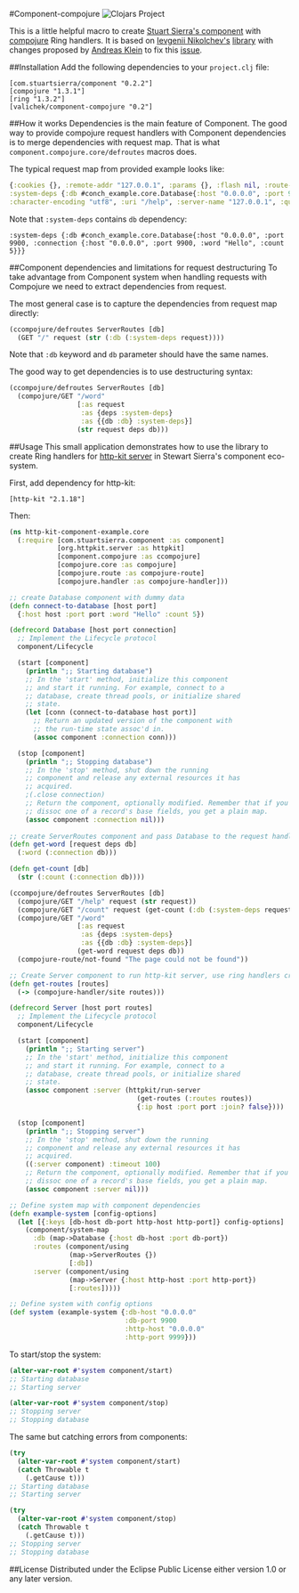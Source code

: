 #Component-compojure
![Clojars Project](http://clojars.org/valichek/component-compojure/latest-version.svg)

This is a little helpful macro to create [Stuart Sierra's component](https://github.com/stuartsierra/component) with [compojure](https://github.com/weavejester/compojure) Ring handlers. It is based on [Ievgenii Nikolchev's](https://github.com/ggenikus) [library](https://github.com/ggenikus/comcomp) with changes proposed by [Andreas Klein](https://github.com/Kungi) to fix this [issue](https://github.com/ggenikus/comcomp/issues/1).

##Installation
Add the following dependencies to your `project.clj` file:

    [com.stuartsierra/component "0.2.2"]
    [compojure "1.3.1"]
    [ring "1.3.2"]
    [valichek/component-compojure "0.2"]

##How it works
Dependencies is the main feature of Component. The good way to provide compojure request handlers with Component dependencies is to merge dependencies with request map. That is what `component.compojure.core/defroutes` macros does. 

The typical request map from provided example looks like:
```clojure
{:cookies {}, :remote-addr "127.0.0.1", :params {}, :flash nil, :route-params {}, :headers {"accept" "text/html,application/xhtml+xml,application/xml;q=0.9,*/*;q=0.8", "accept-encoding" "gzip, deflate", "accept-language" "en-US,en;q=0.5", "connection" "keep-alive", "host" "127.0.0.1:9999", "user-agent" "Mozilla/5.0 (Macintosh; Intel Mac OS X 10.10; rv:35.0) Gecko/20100101 Firefox/35.0"}, :async-channel #/127.0.0.1:55106>, :server-port 9999, :content-length 0, :form-params {}, :websocket? false, :session/key nil, :query-params {}, :content-type nil, 
:system-deps {:db #conch_example.core.Database{:host "0.0.0.0", :port 9900, :connection {:host "0.0.0.0", :port 9900, :word "Hello", :count 5}}}, 
:character-encoding "utf8", :uri "/help", :server-name "127.0.0.1", :query-string nil, :body nil, :multipart-params {}, :scheme :http, :request-method :get, :session {}}
```
Note that `:system-deps` contains `db` dependency:

    :system-deps {:db #conch_example.core.Database{:host "0.0.0.0", :port 9900, :connection {:host "0.0.0.0", :port 9900, :word "Hello", :count 5}}}

##Component dependencies and limitations for request destructuring
To take advantage from Component system when handling requests with Compojure we need to extract dependencies from request. 

The most general case is to capture the dependencies from request map directly:

```clojure
(ccompojure/defroutes ServerRoutes [db]
  (GET "/" request (str (:db (:system-deps request))))
```

Note that `:db` keyword and `db` parameter should have the same names.

The good way to get dependencies is to use destructuring syntax:
```clojure
(ccompojure/defroutes ServerRoutes [db]
  (compojure/GET "/word" 
                 [:as request 
                  :as {deps :system-deps} 
                  :as {{db :db} :system-deps}] 
                 (str request deps db)))
```

##Usage
This small application demonstrates how to use the library to create Ring handlers for [http-kit server](https://github.com/http-kit/http-kit) in Stewart Sierra's component eco-system.

First, add dependency for http-kit:

    [http-kit "2.1.18"]

Then:
```clojure
(ns http-kit-component-example.core
  (:require [com.stuartsierra.component :as component]
            [org.httpkit.server :as httpkit]
            [component.compojure :as ccompojure]
            [compojure.core :as compojure]
            [compojure.route :as compojure-route]
            [compojure.handler :as compojure-handler]))

;; create Database component with dummy data
(defn connect-to-database [host port]
  {:host host :port port :word "Hello" :count 5})

(defrecord Database [host port connection]
  ;; Implement the Lifecycle protocol
  component/Lifecycle

  (start [component]
    (println ";; Starting database")
    ;; In the 'start' method, initialize this component
    ;; and start it running. For example, connect to a
    ;; database, create thread pools, or initialize shared
    ;; state.
    (let [conn (connect-to-database host port)]
      ;; Return an updated version of the component with
      ;; the run-time state assoc'd in.
      (assoc component :connection conn)))

  (stop [component]
    (println ";; Stopping database")
    ;; In the 'stop' method, shut down the running
    ;; component and release any external resources it has
    ;; acquired.
    ;(.close connection)
    ;; Return the component, optionally modified. Remember that if you
    ;; dissoc one of a record's base fields, you get a plain map.
    (assoc component :connection nil)))
    
;; create ServerRoutes component and pass Database to the request handlers
(defn get-word [request deps db]
  (:word (:connection db)))

(defn get-count [db]
  (str (:count (:connection db))))

(ccompojure/defroutes ServerRoutes [db]
  (compojure/GET "/help" request (str request))
  (compojure/GET "/count" request (get-count (:db (:system-deps request))))
  (compojure/GET "/word"
                 [:as request
                  :as {deps :system-deps}
                  :as {{db :db} :system-deps}]
                 (get-word request deps db))
  (compojure-route/not-found "The page could not be found"))

;; Create Server component to run http-kit server, use ring handlers created in ServerRoutes component
(defn get-routes [routes]
  (-> (compojure-handler/site routes)))

(defrecord Server [host port routes]
  ;; Implement the Lifecycle protocol
  component/Lifecycle

  (start [component]
    (println ";; Starting server")
    ;; In the 'start' method, initialize this component
    ;; and start it running. For example, connect to a
    ;; database, create thread pools, or initialize shared
    ;; state.
    (assoc component :server (httpkit/run-server
                                (get-routes (:routes routes))
                                {:ip host :port port :join? false})))

  (stop [component]
    (println ";; Stopping server")
    ;; In the 'stop' method, shut down the running
    ;; component and release any external resources it has
    ;; acquired.
    ((:server component) :timeout 100)
    ;; Return the component, optionally modified. Remember that if you
    ;; dissoc one of a record's base fields, you get a plain map.
    (assoc component :server nil)))

;; Define system map with component dependencies
(defn example-system [config-options]
  (let [{:keys [db-host db-port http-host http-port]} config-options]
    (component/system-map
      :db (map->Database {:host db-host :port db-port})
      :routes (component/using
               (map->ServerRoutes {})
               [:db])
      :server (component/using
               (map->Server {:host http-host :port http-port})
               [:routes]))))

;; Define system with config options
(def system (example-system {:db-host "0.0.0.0"
                             :db-port 9900
                             :http-host "0.0.0.0"
                             :http-port 9999}))
```
To start/stop the system:
```clojure
(alter-var-root #'system component/start)
;; Starting database
;; Starting server

(alter-var-root #'system component/stop)
;; Stopping server
;; Stopping database
```
The same but catching errors from components:
```clojure
(try 
  (alter-var-root #'system component/start)
  (catch Throwable t
    (.getCause t)))
;; Starting database
;; Starting server

(try 
  (alter-var-root #'system component/stop)
  (catch Throwable t
    (.getCause t)))
;; Stopping server
;; Stopping database
```

##License
Distributed under the Eclipse Public License either version 1.0 or any later version.